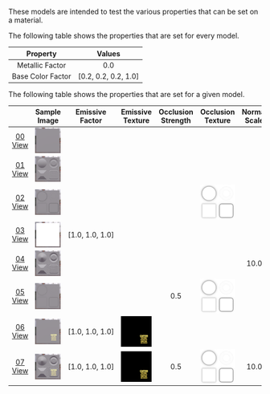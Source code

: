 These models are intended to test the various properties that can be set on a material.  

The following table shows the properties that are set for every model.  

| Property | **Values** |
| :---: | :---: |
| Metallic Factor | 0.0 |
| Base Color Factor | [0.2,&nbsp;0.2,&nbsp;0.2,&nbsp;1.0] |

 
The following table shows the properties that are set for a given model.  

|   | Sample Image | Emissive Factor | Emissive Texture | Occlusion Strength | Occlusion Texture | Normal Scale | Normal Texture |
| :---: | :---: | :---: | :---: | :---: | :---: | :---: | :---: |
| [00](Material_00.gltf)<br>[View](https://bghgary.github.io/glTF-Assets-Viewer/?folder=0&model=0) | [<img src="Figures/Thumbnails/Material_00.png" align="middle">](Figures/SampleImages/Material_00.png) |   |   |   |   |   |   |
| [01](Material_01.gltf)<br>[View](https://bghgary.github.io/glTF-Assets-Viewer/?folder=0&model=1) | [<img src="Figures/Thumbnails/Material_01.png" align="middle">](Figures/SampleImages/Material_01.png) |   |   |   |   |   | [<img src="Figures/Thumbnails/Normal_Plane.png" align="middle">](Textures/Normal_Plane.png) |
| [02](Material_02.gltf)<br>[View](https://bghgary.github.io/glTF-Assets-Viewer/?folder=0&model=2) | [<img src="Figures/Thumbnails/Material_02.png" align="middle">](Figures/SampleImages/Material_02.png) |   |   |   | [<img src="Figures/Thumbnails/Occlusion_Plane.png" align="middle">](Textures/Occlusion_Plane.png) |   |   |
| [03](Material_03.gltf)<br>[View](https://bghgary.github.io/glTF-Assets-Viewer/?folder=0&model=3) | [<img src="Figures/Thumbnails/Material_03.png" align="middle">](Figures/SampleImages/Material_03.png) | [1.0,&nbsp;1.0,&nbsp;1.0] |   |   |   |   |   |
| [04](Material_04.gltf)<br>[View](https://bghgary.github.io/glTF-Assets-Viewer/?folder=0&model=4) | [<img src="Figures/Thumbnails/Material_04.png" align="middle">](Figures/SampleImages/Material_04.png) |   |   |   |   | 10.0 | [<img src="Figures/Thumbnails/Normal_Plane.png" align="middle">](Textures/Normal_Plane.png) |
| [05](Material_05.gltf)<br>[View](https://bghgary.github.io/glTF-Assets-Viewer/?folder=0&model=5) | [<img src="Figures/Thumbnails/Material_05.png" align="middle">](Figures/SampleImages/Material_05.png) |   |   | 0.5 | [<img src="Figures/Thumbnails/Occlusion_Plane.png" align="middle">](Textures/Occlusion_Plane.png) |   |   |
| [06](Material_06.gltf)<br>[View](https://bghgary.github.io/glTF-Assets-Viewer/?folder=0&model=6) | [<img src="Figures/Thumbnails/Material_06.png" align="middle">](Figures/SampleImages/Material_06.png) | [1.0,&nbsp;1.0,&nbsp;1.0] | [<img src="Figures/Thumbnails/Emissive_Plane.png" align="middle">](Textures/Emissive_Plane.png) |   |   |   |   |
| [07](Material_07.gltf)<br>[View](https://bghgary.github.io/glTF-Assets-Viewer/?folder=0&model=7) | [<img src="Figures/Thumbnails/Material_07.png" align="middle">](Figures/SampleImages/Material_07.png) | [1.0,&nbsp;1.0,&nbsp;1.0] | [<img src="Figures/Thumbnails/Emissive_Plane.png" align="middle">](Textures/Emissive_Plane.png) | 0.5 | [<img src="Figures/Thumbnails/Occlusion_Plane.png" align="middle">](Textures/Occlusion_Plane.png) | 10.0 | [<img src="Figures/Thumbnails/Normal_Plane.png" align="middle">](Textures/Normal_Plane.png) |
 
